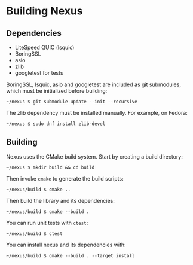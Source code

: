 # Building Nexus

## Dependencies

* LiteSpeed QUIC (lsquic)
* BoringSSL
* asio
* zlib
* googletest for tests

BoringSSL, lsquic, asio and googletest are included as git submodules, which must be initialized before building:

	~/nexus $ git submodule update --init --recursive

The zlib dependency must be installed manually. For example, on Fedora:

	~/nexus $ sudo dnf install zlib-devel

## Building

Nexus uses the CMake build system. Start by creating a build directory:

	~/nexus $ mkdir build && cd build

Then invoke `cmake` to generate the build scripts:

	~/nexus/build $ cmake ..

Then build the library and its dependencies:

	~/nexus/build $ cmake --build .

You can run unit tests with `ctest`:

	~/nexus/build $ ctest

You can install nexus and its dependencies with:

	~/nexus/build $ cmake --build . --target install
